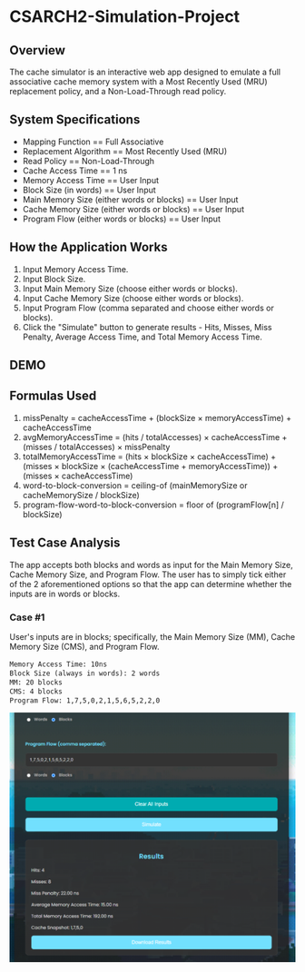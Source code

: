 # CSARCH2-Simulation-Project
## Overview
The cache simulator is an interactive web app designed to emulate a full associative cache memory system with a Most Recently Used (MRU) replacement policy, and a Non-Load-Through read policy.

## System Specifications
* Mapping Function == Full Associative
* Replacement Algorithm == Most Recently Used (MRU)
* Read Policy == Non-Load-Through
* Cache Access Time == 1 ns
* Memory Access Time == User Input
* Block Size (in words) == User Input
* Main Memory Size (either words or blocks) == User Input
* Cache Memory Size (either words or blocks) == User Input
* Program Flow (either words or blocks) == User Input

## How the Application Works
1. Input Memory Access Time.
2. Input Block Size.
3. Input Main Memory Size (choose either words or blocks).
4. Input Cache Memory Size (choose either words or blocks).
5. Input Program Flow (comma separated and choose either words or blocks).
6. Click the "Simulate" button to generate results - Hits, Misses, Miss Penalty, Average Access Time, and Total Memory Access Time.

## DEMO

## Formulas Used
1. missPenalty = cacheAccessTime + (blockSize × memoryAccessTime) + cacheAccessTime
2. avgMemoryAccessTime = (hits / totalAccesses) × cacheAccessTime + (misses / totalAccesses) × missPenalty
3. totalMemoryAccessTime = (hits × blockSize × cacheAccessTime) + (misses × blockSize × (cacheAccessTime + memoryAccessTime)) + (misses × cacheAccessTime)
4. word-to-block-conversion = ceiling-of (mainMemorySize or cacheMemorySize / blockSize)
5. program-flow-word-to-block-conversion = floor of (programFlow[n] / blockSize)

## Test Case Analysis
The app accepts both blocks and words as input for the Main Memory Size, Cache Memory Size, and Program Flow. The user has to simply tick either of the 2 aforementioned options so that the app can determine whether the inputs are in words or blocks.

### Case #1
User's inputs are in blocks; specifically, the Main Memory Size (MM), Cache Memory Size (CMS), and Program Flow.

    Memory Access Time: 10ns
    Block Size (always in words): 2 words
    MM: 20 blocks
    CMS: 4 blocks
    Program Flow: 1,7,5,0,2,1,5,6,5,2,2,0

![Output-01](essential-imgs/Output-01.png)
